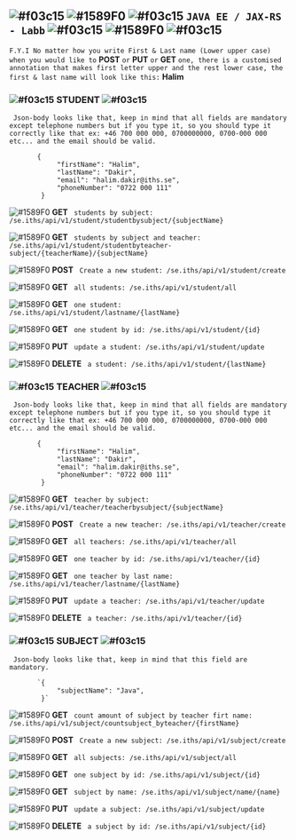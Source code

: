 ## ![#f03c15](https://via.placeholder.com/15/f03c15/000000?text=+) ![#1589F0](https://via.placeholder.com/15/1589F0/000000?text=+) ![#f03c15](https://via.placeholder.com/15/f03c15/000000?text=+) **`JAVA EE / JAX-RS - Labb`** ![#f03c15](https://via.placeholder.com/15/f03c15/000000?text=+) ![#1589F0](https://via.placeholder.com/15/1589F0/000000?text=+) ![#f03c15](https://via.placeholder.com/15/f03c15/000000?text=+)
        
 `F.Y.I No matter how you write First & Last name (Lower upper case) when you would like to` **POST** `or` **PUT** `or` **GET** `one, there is a customised annotation that makes first letter upper and the rest lower case, the first & last name will look like this:` **Halim**


### ![#f03c15](https://via.placeholder.com/15/f03c15/000000?text=+) **STUDENT** ![#f03c15](https://via.placeholder.com/15/f03c15/000000?text=+)

` Json-body looks like that, keep in mind that all fields are mandatory except telephone numbers but if you type it, so you should type it correctly like that ex: +46 700 000 000, 0700000000, 0700-000 000 etc... and the email should be valid.`
            
           {
                "firstName": "Halim",
                "lastName": "Dakir",
                "email": "halim.dakir@iths.se",
                "phoneNumber": "0722 000 111"
            }
            

![#1589F0](https://via.placeholder.com/15/1589F0/000000?text=+) **GET** ` students by subject: /se.iths/api/v1/student/studentbysubject/{subjectName}`


![#1589F0](https://via.placeholder.com/15/1589F0/000000?text=+) **GET** ` students by subject and teacher: /se.iths/api/v1/student/studentbyteacher-subject/{teacherName}/{subjectName}`


![#1589F0](https://via.placeholder.com/15/1589F0/000000?text=+) **POST** ` Create a new student: /se.iths/api/v1/student/create`


![#1589F0](https://via.placeholder.com/15/1589F0/000000?text=+) **GET** ` all students: /se.iths/api/v1/student/all`

![#1589F0](https://via.placeholder.com/15/1589F0/000000?text=+) **GET** ` one student: /se.iths/api/v1/student/lastname/{lastName}`

![#1589F0](https://via.placeholder.com/15/1589F0/000000?text=+) **GET** ` one student by id: /se.iths/api/v1/student/{id}`

![#1589F0](https://via.placeholder.com/15/1589F0/000000?text=+) **PUT** ` update a student: /se.iths/api/v1/student/update`

![#1589F0](https://via.placeholder.com/15/1589F0/000000?text=+) **DELETE** ` a student: /se.iths/api/v1/student/{lastName}`

### ![#f03c15](https://via.placeholder.com/15/f03c15/000000?text=+) **TEACHER** ![#f03c15](https://via.placeholder.com/15/f03c15/000000?text=+)


` Json-body looks like that, keep in mind that all fields are mandatory except telephone numbers but if you type it, so you should type it correctly like that ex: +46 700 000 000, 0700000000, 0700-000 000 etc... and the email should be valid.`
            
           {
                "firstName": "Halim",
                "lastName": "Dakir",
                "email": "halim.dakir@iths.se",
                "phoneNumber": "0722 000 111"
            }


![#1589F0](https://via.placeholder.com/15/1589F0/000000?text=+) **GET** ` teacher by subject: /se.iths/api/v1/teacher/teacherbysubject/{subjectName}`


![#1589F0](https://via.placeholder.com/15/1589F0/000000?text=+) **POST** ` Create a new teacher: /se.iths/api/v1/teacher/create`


![#1589F0](https://via.placeholder.com/15/1589F0/000000?text=+) **GET** ` all teachers: /se.iths/api/v1/teacher/all`


![#1589F0](https://via.placeholder.com/15/1589F0/000000?text=+) **GET** ` one teacher by id: /se.iths/api/v1/teacher/{id}`


![#1589F0](https://via.placeholder.com/15/1589F0/000000?text=+) **GET** ` one teacher by last name: /se.iths/api/v1/teacher/lastname/{lastName}`


![#1589F0](https://via.placeholder.com/15/1589F0/000000?text=+) **PUT** ` update a teacher: /se.iths/api/v1/teacher/update`


![#1589F0](https://via.placeholder.com/15/1589F0/000000?text=+) **DELETE** ` a teacher: /se.iths/api/v1/teacher/{id}`


### ![#f03c15](https://via.placeholder.com/15/f03c15/000000?text=+) **SUBJECT** ![#f03c15](https://via.placeholder.com/15/f03c15/000000?text=+)


` Json-body looks like that, keep in mind that this field are mandatory.`
            
           `{
                "subjectName": "Java",
            }`


![#1589F0](https://via.placeholder.com/15/1589F0/000000?text=+) **GET** ` count amount of subject by teacher firt name: /se.iths/api/v1/subject/countsubject_byteacher/{firstName}`


![#1589F0](https://via.placeholder.com/15/1589F0/000000?text=+) **POST** ` Create a new subject: /se.iths/api/v1/subject/create`


![#1589F0](https://via.placeholder.com/15/1589F0/000000?text=+) **GET** ` all subjects: /se.iths/api/v1/subject/all`


![#1589F0](https://via.placeholder.com/15/1589F0/000000?text=+) **GET** ` one subject by id: /se.iths/api/v1/subject/{id}`


![#1589F0](https://via.placeholder.com/15/1589F0/000000?text=+) **GET** ` subject by name: /se.iths/api/v1/subject/name/{name}`


![#1589F0](https://via.placeholder.com/15/1589F0/000000?text=+) **PUT** ` update a subject: /se.iths/api/v1/subject/update`


![#1589F0](https://via.placeholder.com/15/1589F0/000000?text=+) **DELETE** ` a subject by id: /se.iths/api/v1/subject/{id}`

